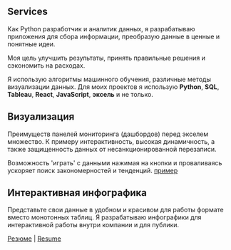 
## Services

Как Python разработчик и аналитик данных, я разрабатываю приложения для сбора информации, преобразую данные в ценные и понятные идеи. 

Моя цель улучшить результаты, принять правильные решения и сэкономить на расходах.

Я использую алгоритмы машинного обучения, различные методы визуализации данных. Для моих проектов я использую **Python**, **SQL**, **Tableau**, **React**, **JavaScript**, **эксель** и не только.


## Визуализация

Преимуществ панелей мониторинга (дашбордов) перед экселем множество. К примеру интерактивность, высокая динамичность, а также защищенность данных от несанкционированной перезаписи. 

Возможность 'играть' с данными нажимая на кнопки и проваливаясь ускоряет поиск закономерностей и тенденций.
[пример](dashboards/Dashboards.pdf)

## Интерактивная инфографика

Представьте свои данные в удобном и красивом для работы формате вместо монотонных таблиц. 
Я разрабатываю инфографики для интерактивной работы внутри компании и для публики.


[Резюме](ru/cv_ru.pdf) | [Resume](en/cv_en.pdf)

